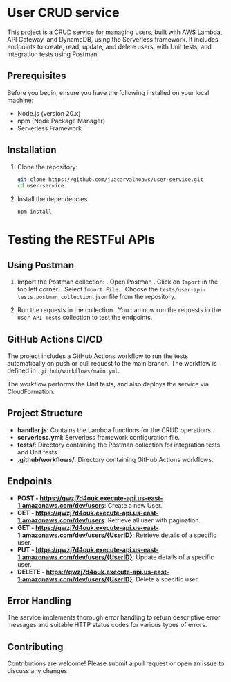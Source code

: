 # User CRUD service

This project is a CRUD service for managing users, built with AWS Lambda, API Gateway, and DynamoDB, using the Serverless framework. It includes endpoints to create, read, update, and delete users, with Unit tests, and integration tests using Postman.

## Prerequisites

Before you begin, ensure you have the following installed on your local machine:

- Node.js (version 20.x)
- npm (Node Package Manager)
- Serverless Framework

## Installation

1. Clone the repository:

   ```sh
   git clone https://github.com/juacarvalhoaws/user-service.git
   cd user-service

2. Install the dependencies

   ```sh
   npm install

# Testing the RESTFul APIs
## Using Postman

1. Import the Postman collection:
  . Open Postman
  . Click on `Import` in the top left corner.
  . Select `Import File`.
  . Choose the `tests/user-api-tests.postman_collection.json` file from the repository.

2. Run the requests in the collection
  . You can now run the requests in the `User API Tests` collection to test the endpoints.

## GitHub Actions CI/CD

The project includes a GitHub Actions workflow to run the tests automatically on push or pull request to the main branch. The workflow is defined in `.github/workflows/main.yml`.

The workflow performs the Unit tests, and also deploys the service via CloudFormation.

## Project Structure

- **handler.js**: Contains the Lambda functions for the CRUD operations.
- **serverless.yml**: Serverless framework configuration file.
- **tests/**: Directory containing the Postman collection for integration tests and Unit tests.
- **.github/workflows/**: Directory containing GitHub Actions workflows.

## Endpoints

 - **POST - https://qwzj7d4ouk.execute-api.us-east-1.amazonaws.com/dev/users**: Create a new User.
 - **GET - https://qwzj7d4ouk.execute-api.us-east-1.amazonaws.com/dev/users**: Retrieve all user with pagination.
 - **GET - https://qwzj7d4ouk.execute-api.us-east-1.amazonaws.com/dev/users/{UserID}**: Retrieve details of a specific user.
 - **PUT - https://qwzj7d4ouk.execute-api.us-east-1.amazonaws.com/dev/users/{UserID}**: Update details of a specific user.
 - **DELETE - https://qwzj7d4ouk.execute-api.us-east-1.amazonaws.com/dev/users/{UserID}**:  Delete a specific user.

## Error Handling

The service implements thorough error handling to return descriptive error messages and suitable HTTP status codes for various types of errors.

## Contributing

Contributions are welcome! Please submit a pull request or open an issue to discuss any changes.

